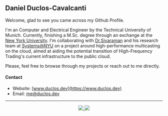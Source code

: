 ## Daniel Duclos-Cavalcanti

Welcome, glad to see you came across my Github Profile. 

I'm an Computer and Electrical Engineer by the Technical University of Munich. Currently, finishing a M.Sc. degree
through an exchange at the [New York University](https://www.nyu.edu/). I'm collaborating with [Dr.Sivaraman](https://anirudhsk.github.io/) and his 
research team at [Systems@NYU](https://news.cs.nyu.edu/) on a project around high-performance multicasting 
on the cloud, aimed at aiding the potential transition of High-Frequency Trading's current infrastructure to 
the public cloud.

Please, feel free to browse through my projects or reach out to me directly.

#### Contact
+ Website: [www.duclos.dev](https://www.duclos.dev)
+ Email: [me@duclos.dev](mailto:me@duclos.dev)

--- 

<p align="center">
  <a href="https://ko-fi.com/duclos">
    <img src="https://img.shields.io/badge/ko--fi-red.svg">
  </a>
  <a href="https://www.buymeacoffee.com/danielduclos">
    <img src="https://img.shields.io/badge/buy--me--coffee-green.svg">
  </a>
</p>
